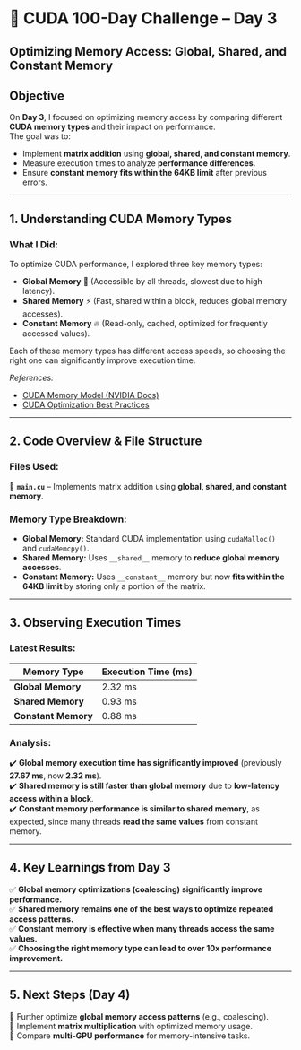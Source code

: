 # 🚀 CUDA 100-Day Challenge – Day 3  

## **Optimizing Memory Access: Global, Shared, and Constant Memory**  

## **Objective**  
On **Day 3**, I focused on optimizing memory access by comparing different **CUDA memory types** and their impact on performance.  
The goal was to:  
- Implement **matrix addition** using **global, shared, and constant memory**.  
- Measure execution times to analyze **performance differences**.  
- Ensure **constant memory fits within the 64KB limit** after previous errors.  

---

## **1. Understanding CUDA Memory Types**  
### **What I Did:**  
To optimize CUDA performance, I explored three key memory types:  

- **Global Memory** 🐢 (Accessible by all threads, slowest due to high latency).  
- **Shared Memory** ⚡ (Fast, shared within a block, reduces global memory accesses).  
- **Constant Memory** 🔥 (Read-only, cached, optimized for frequently accessed values).  

Each of these memory types has different access speeds, so choosing the right one can significantly improve execution time.  

*References:*  
- [CUDA Memory Model (NVIDIA Docs)](https://docs.nvidia.com/cuda/cuda-c-programming-guide/index.html#memory-hierarchy)  
- [CUDA Optimization Best Practices](https://developer.nvidia.com/blog/cuda-pro-tip-optimize-global-memory-access-with-these-strategies/)  

---

## **2. Code Overview & File Structure**  

### **Files Used:**  
📌 **`main.cu`** – Implements matrix addition using **global, shared, and constant memory**.  

### **Memory Type Breakdown:**  
- **Global Memory:** Standard CUDA implementation using `cudaMalloc()` and `cudaMemcpy()`.  
- **Shared Memory:** Uses `__shared__` memory to **reduce global memory accesses**.  
- **Constant Memory:** Uses `__constant__` memory but now **fits within the 64KB limit** by storing only a portion of the matrix.  

---

## **3. Observing Execution Times**  
### **Latest Results:**
| Memory Type | Execution Time (ms) |
|-------------|--------------------|
| **Global Memory** | 2.32 ms |
| **Shared Memory** | 0.93 ms |
| **Constant Memory** | 0.88 ms |

### **Analysis:**  
✔️ **Global memory execution time has significantly improved** (previously **27.67 ms**, now **2.32 ms**).  
✔️ **Shared memory is still faster than global memory** due to **low-latency access within a block**.  
✔️ **Constant memory performance is similar to shared memory**, as expected, since many threads **read the same values** from constant memory.  

---

## **4. Key Learnings from Day 3**  
✅ **Global memory optimizations (coalescing) significantly improve performance.**  
✅ **Shared memory remains one of the best ways to optimize repeated access patterns.**  
✅ **Constant memory is effective when many threads access the same values.**  
✅ **Choosing the right memory type can lead to over 10x performance improvement.**  

---

## **5. Next Steps (Day 4)**  
🔹 Further optimize **global memory access patterns** (e.g., coalescing).  
🔹 Implement **matrix multiplication** with optimized memory usage.  
🔹 Compare **multi-GPU performance** for memory-intensive tasks.  


